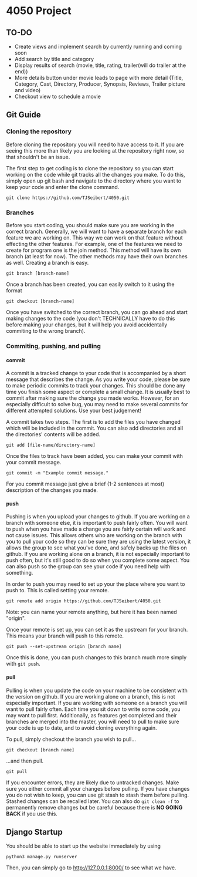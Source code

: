 # 4050 Project

## TO-DO
  * Create views and implement search by currently running and coming soon
  * Add search by title and category
  * Display results of search (movie, title, rating, trailer(will do trailer at the end))
  * More details button under movie leads to page with more detail (Title, Category, Cast, Directory, Producer, Synopsis, Reviews, Trailer picture and video)
  * Checkout view to schedule a movie

## Git Guide

### Cloning the repository

Before cloning the repository you will need to have access to it. If you are seeing this more than likely you are looking at the repository right now, so that shouldn't be an issue.

The first step to get coding is to clone the repository so you can start working on the code while git tracks all the changes you make. To do this, simply open up git bash and navigate to the directory
where you want to keep your code and enter the clone command. 

```
git clone https://github.com/TJSeibert/4050.git
```

### Branches 
Before you start coding, you should make sure you are working in the correct branch. Generally, we will want to have a separate branch for each feature we are working on.
This way we can work on that feature without effecting the other features. For example, one of the features we need to create for program one is the join method. This method
will have its own branch (at least for now). The other methods may have their own branches as well. Creating a branch is easy.

```
git branch [branch-name]
```

Once a branch has been created, you can easily switch to it using the format

```
git checkout [branch-name]
```

Once you have switched to the correct branch, you can go ahead and start making changes to the code (you don't TECHNICALLY have to do this before making your changes, but it will help you avoid accidentally commiting to the wrong branch). 

### Commiting, pushing, and pulling

#### commit
A commit is a tracked change to your code that is accompanied by a short message 
that describes the change. As you write your code, please be sure to make periodic commits to track your changes. 
This should be done any time you finish some aspect or complete a small change. It is usually best to commit after making sure the change you made works. 
However, for an especially difficult to solve bug, you may need to make several commits for different attempted solutions. Use your best judgement!

A commit takes two steps. The first is to add the files you have changed which will be included in the commit. You can also add directories and all the directories' contents will be added. 

```
git add [file-name/directory-name]
```
Once the files to track have been added, you can make your commit with your commit message.

```
git commit -m "Example commit message."
```
For you commit message just give a brief (1-2 sentences at most) description of the changes you made. 

#### push
Pushing is when you upload your changes to github. If you are working on a branch with someone else, it is important to push fairly often. You will want to push
when you have made a change you are fairly certain will work and not cause issues. This allows others who are working on the branch with you to pull your code so they 
can be sure they are using the latest version, it allows the group to see what you've done, and safely backs up the files on github. If you are working alone on a branch,
it is not especially important to push often, but it's still good to do so when you complete some aspect. You can also push so the group can see your code if you need help
with something.

In order to push you may need to set up your the place where you want to push to. This is called setting your remote.

```
git remote add origin https://github.com/TJSeibert/4050.git
```
Note: you can name your remote anything, but here it has been named "origin". 

Once your remote is set up, you can set it as the upstream for your branch. This means your branch will push to this remote. 

```
git push --set-upstream origin [branch name]
```
Once this is done, you can push changes to this branch much more simply with `git push`. 
#### pull
Pulling is when you update the code on your machine to be consistent with the version on github. If you are working alone on a branch,
this is not especially important. If you are working with someone on a branch you will want to pull fairly often. Each time you
sit down to write some code, you may want to pull first. Additionally, as features get completed and their branches are merged into the master,
you will need to pull to make sure your code is up to date, and to avoid cloning everything again. 

To pull, simply checkout the branch you wish to pull...

```
git checkout [branch name]
```
...and then pull.
```
git pull
```

If you encounter errors, they are likely due to untracked changes. Make sure you either commit all your changes before pulling. If you
have changes you do not wish to keep, you can use git stash to stash them before pulling. Stashed changes can be recalled later. You can
also do ```git clean -f``` to permanently remove changes but be careful because there is **NO GOING BACK** if you use this.

## Django Startup

You should be able to start up the website immediately by using

```
python3 manage.py runserver
```
Then, you can simply go to http://127.0.0.1:8000/ to see what we have. 
